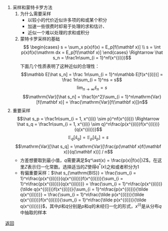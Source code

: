 1. 采样和蒙特卡罗方法
    1. 为什么需要采样
        - 以较小的代价近似许多项的和或某个积分
        - 加速一些很费时却易于处理的求和估计、
        - 近似一个难以处理的求和或积分
    2. 蒙特卡罗采样的基础
        $$
        \begin{cases}
            s = \sum_x p(x)f(x) = E_p[f(\mathbf x)] \\
            s = \int p(x)f(x)\mathrm dx = E_p[f(\mathbf x)]
        \end{cases}
        \Rightarrow \hat s_n = \frac1n\sum_{i = 1}^nf(x^{(i)})$$
        下面几个性质表明了这种近似的合理性：
        $$\mathbb E[\hat s_n] = \frac 1n\sum_{i = 1}^n\mathbb E[f(x^{(i)})] = \frac 1n\sum_{i = 1}^ns = s$$
        $$\lim_{n \rightarrow \infty}\hat s_n = s$$
        $$\mathrm{Var}[\hat s_n] = \frac1{n^2}\sum_{i = 1}^n\mathrm{Var}[f(\mathbf x)] = \frac{\mathrm{Var}[f(\mathbf x)]}n$$
2. 重要采样
    $$\hat s_p = \frac1n\sum_{i = 1, x^{(i)} \sim p}^nf(x^{(i)}) \Rightarrow \hat s_q = \frac1n\sum_{i = 1, x^{(i)} \sim q}^n\frac{p(x^{(i)})f(x^{(i)})}{q(x^{(i)})}$$
    $$\mathbb E_q[\hat s_q] = \mathbb E_p[\hat s_p] = s$$
    $$\mathrm{Var}[\hat s_q] = \mathrm{Var}[\frac{p(\mathbf x)f(\mathbf x)}{q(\mathbf x)}] / n$$
    - 方差想要取到最小值，$q$需要满足$q^\ast(x) = \frac{p(x)|f(x)|}Z$。在这里$Z$表示归一化常数。选择适当的$Z$使得$q^\ast(x)$之和或者积分为1
    - 有偏重要采样：$\hat s_{\mathrm{BIS}} = \frac{\sum_{i = 1}^n\frac{p(x^{(i)})}{q(x^{(i)})}f(x^{(i)})}{\sum_{i = 1}^n\frac{p(x^{(i)})}{q(x^{(i)})}} = \frac{\sum_{i = 1}^n\frac{p(x^{(i)})}{\tilde q(x^{(i)})}f(x^{(i)})}{\sum_{i = 1}^n\frac{p(x^{(i)})}{\tilde q(x^{(i)})}} = \frac{\sum_{i = 1}^n\frac{\tilde p(x^{(i)})}{\tilde q(x^{(i)})}f(x^{(i)})}{\sum_{i = 1}^n\frac{\tilde p(x^{(i)})}{\tilde q(x^{(i)})}}$，其中$\tilde p$和$\tilde q$分别是$p$和$q$的未经归一化的形式，$x^{(i)}$是从分布$q$中抽取的样本

[返回](readme.md)
